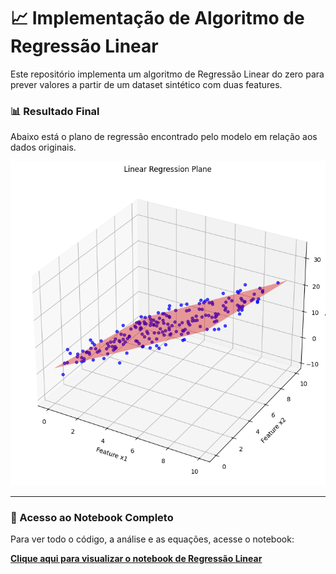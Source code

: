 # 📈 Implementação de Algoritmo de Regressão Linear

Este repositório implementa um algoritmo de Regressão Linear do zero para prever valores a partir de um dataset sintético com duas features.

### 📊 Resultado Final
Abaixo está o plano de regressão encontrado pelo modelo em relação aos dados originais.

![Gráfico de Regressão Linear 3D](linreg.png)

---

### 🚀 Acesso ao Notebook Completo
Para ver todo o código, a análise e as equações, acesse o notebook:

**[Clique aqui para visualizar o notebook de Regressão Linear](linear_regression.ipynb)**
